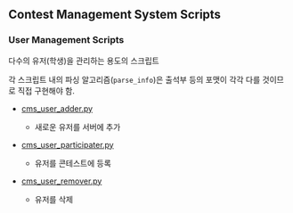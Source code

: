 ## Contest Management System Scripts

### User Management Scripts

다수의 유저(학생)을 관리하는 용도의 스크립트

각 스크립트 내의 파싱 알고리즘(`parse_info`)은 출석부 등의 포맷이 각각 다를 것이므로 직접 구현해야 함.

  - [cms_user_adder.py](.cms_user_adder.py)
    - 새로운 유저를 서버에 추가

  - [cms_user_participater.py](./cms_user_participater.py)
    - 유저를 콘테스트에 등록

  - [cms_user_remover.py](./cms_user_remover.py)
    - 유저를 삭제
